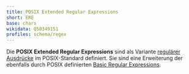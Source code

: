```yaml
---
title: POSIX Extended Regular Expressions
short: ERE
base: chars
wikidata: Q50349151
profiles: schema/regex
---
```


Die **POSIX Extended Regular Expressions** sind als Variante [regulärer
Ausdrücke](../regex) im POSIX-Standard definiert. Sie sind eine Erweiterung
der ebenfalls durch POSIX definierten [Basic Regular Expressions](bre).
